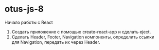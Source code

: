 # otus-js-8

Начало работы с React
1. Создать приложение с помощью create-react-app и сделать eject.
2. Сделать Header, Footer, Navigation компоненты, определить ссылки для Navigation, передать их через Header.